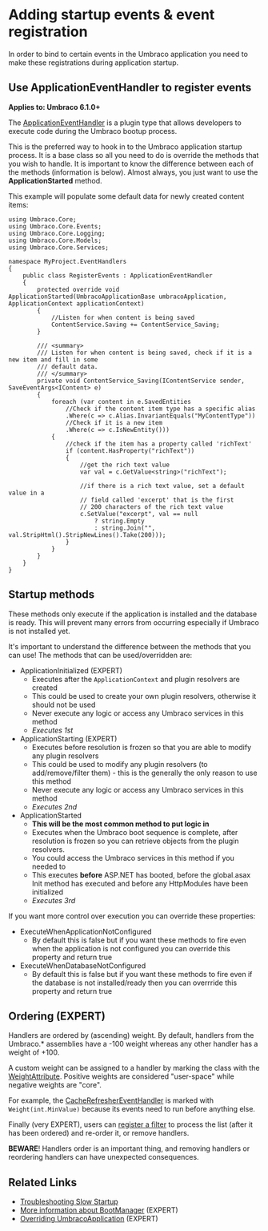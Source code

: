 # Adding startup events & event registration

In order to bind to certain events in the Umbraco application you need to make these registrations during application startup. 

## Use ApplicationEventHandler to register events

**Applies to: Umbraco 6.1.0+**

The [ApplicationEventHandler](../../apidocs/csharp/api/Umbraco.Core.ApplicationEventHandler.html) is a plugin type that allows developers to execute code during the Umbraco bootup process.

This is the preferred way to hook in to the Umbraco application startup process. It is a base class so all you need to do is override the methods that you wish to handle. It is important to know the difference between each of the methods (information is below). Almost always, you just want to use the __ApplicationStarted__ method.

This example will populate some default data for newly created content items:

    using Umbraco.Core;
    using Umbraco.Core.Events;
    using Umbraco.Core.Logging;
    using Umbraco.Core.Models;
    using Umbraco.Core.Services;

    namespace MyProject.EventHandlers
    {
        public class RegisterEvents : ApplicationEventHandler
        {
            protected override void ApplicationStarted(UmbracoApplicationBase umbracoApplication, ApplicationContext applicationContext)
            {
                //Listen for when content is being saved
                ContentService.Saving += ContentService_Saving;     
            }
            
            /// <summary>
            /// Listen for when content is being saved, check if it is a new item and fill in some
            /// default data.
            /// </summary>
            private void ContentService_Saving(IContentService sender, SaveEventArgs<IContent> e)
            {                
                foreach (var content in e.SavedEntities
                    //Check if the content item type has a specific alias
                    .Where(c => c.Alias.InvariantEquals("MyContentType"))
                    //Check if it is a new item
                    .Where(c => c.IsNewEntity()))
                {
                    //check if the item has a property called 'richText'
                    if (content.HasProperty("richText"))
                    {
                        //get the rich text value
                        var val = c.GetValue<string>("richText");
                        
                        //if there is a rich text value, set a default value in a 
                        // field called 'excerpt' that is the first
                        // 200 characters of the rich text value
                        c.SetValue("excerpt", val == null
                            ? string.Empty 
                            : string.Join("", val.StripHtml().StripNewLines().Take(200)));
                    }
                }
            }
        }
    }

## Startup methods

These methods only execute if the application is installed and the database is ready. This will prevent many errors from occurring especially if Umbraco is not installed yet.

It's important to understand the difference between the methods that you can use! The methods that can be used/overridden are:

* ApplicationInitialized (EXPERT)
	* Executes after the `ApplicationContext` and plugin resolvers are created
	* This could be used to create your own plugin resolvers, otherwise it should not be used
	* Never execute any logic or access any Umbraco services in this method
	* _Executes 1st_
* ApplicationStarting (EXPERT)
	* Executes before resolution is frozen so that you are able to modify any plugin resolvers
	* This could be used to modify any plugin resolvers (to add/remove/filter them) - this is the generally the only reason to use this method
	* Never execute any logic or access any Umbraco services in this method
	* _Executes 2nd_
* ApplicationStarted
	* __This will be the most common method to put logic in__
	* Executes when the Umbraco boot sequence is complete, after resolution is frozen so you can retrieve objects from the plugin resolvers. 
	* You could access the Umbraco services in this method if you needed to
	* This executes __before__ ASP.NET has booted, before the global.asax Init method has executed and before any HttpModules have been initialized
	* _Executes 3rd_

If you want more control over execution you can override these properties:

* ExecuteWhenApplicationNotConfigured
	* By default this is false but if you want these methods to fire even when the application is not configured you can override this property and return true
* ExecuteWhenDatabaseNotConfigured
	* By default this is false but if you want these methods to fire even if the database is not installed/ready then you can overrride this property and return true

## Ordering (EXPERT)
Handlers are ordered by (ascending) weight. By default, handlers from the Umbraco.* assemblies have a -100 weight whereas any other handler has a weight of +100. 

A custom weight can be assigned to a handler by marking the class with the [WeightAttribute](../../apidocs/csharp/api/Umbraco.Core.ObjectResolution.WeightAttribute.html). Positive weights are considered "user-space" while negative weights are "core". 

For example, the [CacheRefresherEventHandler](../../apidocs/csharp/api/Umbraco.Web.Cache.CacheRefresherEventHandler.html) is marked with `Weight(int.MinValue)` because its events need to run before anything else. 

Finally (very EXPERT), users can [register a filter](../../apidocs/csharp/api/Umbraco.Core.ObjectResolution.ApplicationEventsResolver.html#Umbraco_Core_ObjectResolution_ApplicationEventsResolver_FilterCollection) to process the list (after it has been ordered) and re-order it, or remove handlers.

**BEWARE**! Handlers order is an important thing, and removing handlers or reordering handlers can have unexpected consequences.

## Related Links
* [Troubleshooting Slow Startup](./Troubleshooting-Slow-Start.md)
* [More information about BootManager](./Understanding-BootManager.md) (EXPERT)
* [Overriding UmbracoApplication](./Extending-UmbracoApplication.md) (EXPERT)
